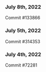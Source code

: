 ### July 8th, 2022

Commit #133866

### July 5th, 2022

Commit #314353


### July 4th, 2022

Commit #72281

